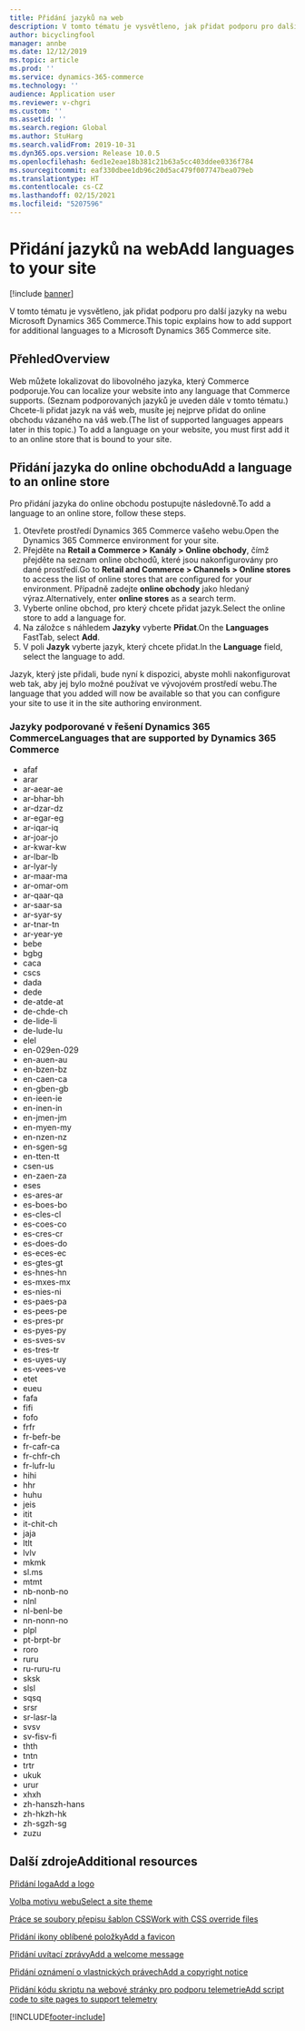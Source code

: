 ```yaml
---
title: Přidání jazyků na web
description: V tomto tématu je vysvětleno, jak přidat podporu pro další jazyky na webu Microsoft Dynamics 365 Commerce.
author: bicyclingfool
manager: annbe
ms.date: 12/12/2019
ms.topic: article
ms.prod: ''
ms.service: dynamics-365-commerce
ms.technology: ''
audience: Application user
ms.reviewer: v-chgri
ms.custom: ''
ms.assetid: ''
ms.search.region: Global
ms.author: StuHarg
ms.search.validFrom: 2019-10-31
ms.dyn365.ops.version: Release 10.0.5
ms.openlocfilehash: 6ed1e2eae18b381c21b63a5cc403ddee0336f784
ms.sourcegitcommit: eaf330dbee1db96c20d5ac479f007747bea079eb
ms.translationtype: HT
ms.contentlocale: cs-CZ
ms.lasthandoff: 02/15/2021
ms.locfileid: "5207596"
---
```

# <a name="add-languages-to-your-site"></a><span data-ttu-id="210cf-103">Přidání jazyků na web</span><span class="sxs-lookup"><span data-stu-id="210cf-103">Add languages to your site</span></span>


[!include [banner](includes/banner.md)]

<span data-ttu-id="210cf-104">V tomto tématu je vysvětleno, jak přidat podporu pro další jazyky na webu Microsoft Dynamics 365 Commerce.</span><span class="sxs-lookup"><span data-stu-id="210cf-104">This topic explains how to add support for additional languages to a Microsoft Dynamics 365 Commerce site.</span></span>

## <a name="overview"></a><span data-ttu-id="210cf-105">Přehled</span><span class="sxs-lookup"><span data-stu-id="210cf-105">Overview</span></span>

<span data-ttu-id="210cf-106">Web můžete lokalizovat do libovolného jazyka, který Commerce podporuje.</span><span class="sxs-lookup"><span data-stu-id="210cf-106">You can localize your website into any language that Commerce supports.</span></span> <span data-ttu-id="210cf-107">(Seznam podporovaných jazyků je uveden dále v tomto tématu.) Chcete-li přidat jazyk na váš web, musíte jej nejprve přidat do online obchodu vázaného na váš web.</span><span class="sxs-lookup"><span data-stu-id="210cf-107">(The list of supported languages appears later in this topic.) To add a language on your website, you must first add it to an online store that is bound to your site.</span></span>

## <a name="add-a-language-to-an-online-store"></a><span data-ttu-id="210cf-108">Přidání jazyka do online obchodu</span><span class="sxs-lookup"><span data-stu-id="210cf-108">Add a language to an online store</span></span>

<span data-ttu-id="210cf-109">Pro přidání jazyka do online obchodu postupujte následovně.</span><span class="sxs-lookup"><span data-stu-id="210cf-109">To add a language to an online store, follow these steps.</span></span>

1. <span data-ttu-id="210cf-110">Otevřete prostředí Dynamics 365 Commerce vašeho webu.</span><span class="sxs-lookup"><span data-stu-id="210cf-110">Open the Dynamics 365 Commerce environment for your site.</span></span>
1. <span data-ttu-id="210cf-111">Přejděte na **Retail a Commerce \> Kanály \> Online obchody**, čímž přejděte na seznam online obchodů, které jsou nakonfigurovány pro dané prostředí.</span><span class="sxs-lookup"><span data-stu-id="210cf-111">Go to **Retail and Commerce \> Channels \> Online stores** to access the list of online stores that are configured for your environment.</span></span> <span data-ttu-id="210cf-112">Případně zadejte **online obchody** jako hledaný výraz.</span><span class="sxs-lookup"><span data-stu-id="210cf-112">Alternatively, enter **online stores** as a search term.</span></span>
1. <span data-ttu-id="210cf-113">Vyberte online obchod, pro který chcete přidat jazyk.</span><span class="sxs-lookup"><span data-stu-id="210cf-113">Select the online store to add a language for.</span></span>
1. <span data-ttu-id="210cf-114">Na záložce s náhledem **Jazyky** vyberte **Přidat**.</span><span class="sxs-lookup"><span data-stu-id="210cf-114">On the **Languages** FastTab, select **Add**.</span></span>
1. <span data-ttu-id="210cf-115">V poli **Jazyk** vyberte jazyk, který chcete přidat.</span><span class="sxs-lookup"><span data-stu-id="210cf-115">In the **Language** field, select the language to add.</span></span>

<span data-ttu-id="210cf-116">Jazyk, který jste přidali, bude nyní k dispozici, abyste mohli nakonfigurovat web tak, aby jej bylo možné používat ve vývojovém prostředí webu.</span><span class="sxs-lookup"><span data-stu-id="210cf-116">The language that you added will now be available so that you can configure your site to use it in the site authoring environment.</span></span>

### <a name="languages-that-are-supported-by-dynamics-365-commerce"></a><span data-ttu-id="210cf-117">Jazyky podporované v řešení Dynamics 365 Commerce</span><span class="sxs-lookup"><span data-stu-id="210cf-117">Languages that are supported by Dynamics 365 Commerce</span></span>

- <span data-ttu-id="210cf-118">af</span><span class="sxs-lookup"><span data-stu-id="210cf-118">af</span></span>
- <span data-ttu-id="210cf-119">ar</span><span class="sxs-lookup"><span data-stu-id="210cf-119">ar</span></span>
- <span data-ttu-id="210cf-120">ar-ae</span><span class="sxs-lookup"><span data-stu-id="210cf-120">ar-ae</span></span>
- <span data-ttu-id="210cf-121">ar-bh</span><span class="sxs-lookup"><span data-stu-id="210cf-121">ar-bh</span></span>
- <span data-ttu-id="210cf-122">ar-dz</span><span class="sxs-lookup"><span data-stu-id="210cf-122">ar-dz</span></span>
- <span data-ttu-id="210cf-123">ar-eg</span><span class="sxs-lookup"><span data-stu-id="210cf-123">ar-eg</span></span>
- <span data-ttu-id="210cf-124">ar-iq</span><span class="sxs-lookup"><span data-stu-id="210cf-124">ar-iq</span></span>
- <span data-ttu-id="210cf-125">ar-jo</span><span class="sxs-lookup"><span data-stu-id="210cf-125">ar-jo</span></span>
- <span data-ttu-id="210cf-126">ar-kw</span><span class="sxs-lookup"><span data-stu-id="210cf-126">ar-kw</span></span>
- <span data-ttu-id="210cf-127">ar-lb</span><span class="sxs-lookup"><span data-stu-id="210cf-127">ar-lb</span></span>
- <span data-ttu-id="210cf-128">ar-ly</span><span class="sxs-lookup"><span data-stu-id="210cf-128">ar-ly</span></span>
- <span data-ttu-id="210cf-129">ar-ma</span><span class="sxs-lookup"><span data-stu-id="210cf-129">ar-ma</span></span>
- <span data-ttu-id="210cf-130">ar-om</span><span class="sxs-lookup"><span data-stu-id="210cf-130">ar-om</span></span>
- <span data-ttu-id="210cf-131">ar-qa</span><span class="sxs-lookup"><span data-stu-id="210cf-131">ar-qa</span></span>
- <span data-ttu-id="210cf-132">ar-sa</span><span class="sxs-lookup"><span data-stu-id="210cf-132">ar-sa</span></span>
- <span data-ttu-id="210cf-133">ar-sy</span><span class="sxs-lookup"><span data-stu-id="210cf-133">ar-sy</span></span>
- <span data-ttu-id="210cf-134">ar-tn</span><span class="sxs-lookup"><span data-stu-id="210cf-134">ar-tn</span></span>
- <span data-ttu-id="210cf-135">ar-ye</span><span class="sxs-lookup"><span data-stu-id="210cf-135">ar-ye</span></span>
- <span data-ttu-id="210cf-136">be</span><span class="sxs-lookup"><span data-stu-id="210cf-136">be</span></span>
- <span data-ttu-id="210cf-137">bg</span><span class="sxs-lookup"><span data-stu-id="210cf-137">bg</span></span>
- <span data-ttu-id="210cf-138">ca</span><span class="sxs-lookup"><span data-stu-id="210cf-138">ca</span></span>
- <span data-ttu-id="210cf-139">cs</span><span class="sxs-lookup"><span data-stu-id="210cf-139">cs</span></span>
- <span data-ttu-id="210cf-140">da</span><span class="sxs-lookup"><span data-stu-id="210cf-140">da</span></span>
- <span data-ttu-id="210cf-141">de</span><span class="sxs-lookup"><span data-stu-id="210cf-141">de</span></span>
- <span data-ttu-id="210cf-142">de-at</span><span class="sxs-lookup"><span data-stu-id="210cf-142">de-at</span></span>
- <span data-ttu-id="210cf-143">de-ch</span><span class="sxs-lookup"><span data-stu-id="210cf-143">de-ch</span></span>
- <span data-ttu-id="210cf-144">de-li</span><span class="sxs-lookup"><span data-stu-id="210cf-144">de-li</span></span>
- <span data-ttu-id="210cf-145">de-lu</span><span class="sxs-lookup"><span data-stu-id="210cf-145">de-lu</span></span>
- <span data-ttu-id="210cf-146">el</span><span class="sxs-lookup"><span data-stu-id="210cf-146">el</span></span>
- <span data-ttu-id="210cf-147">en-029</span><span class="sxs-lookup"><span data-stu-id="210cf-147">en-029</span></span>
- <span data-ttu-id="210cf-148">en-au</span><span class="sxs-lookup"><span data-stu-id="210cf-148">en-au</span></span>
- <span data-ttu-id="210cf-149">en-bz</span><span class="sxs-lookup"><span data-stu-id="210cf-149">en-bz</span></span>
- <span data-ttu-id="210cf-150">en-ca</span><span class="sxs-lookup"><span data-stu-id="210cf-150">en-ca</span></span>
- <span data-ttu-id="210cf-151">en-gb</span><span class="sxs-lookup"><span data-stu-id="210cf-151">en-gb</span></span>
- <span data-ttu-id="210cf-152">en-ie</span><span class="sxs-lookup"><span data-stu-id="210cf-152">en-ie</span></span>
- <span data-ttu-id="210cf-153">en-in</span><span class="sxs-lookup"><span data-stu-id="210cf-153">en-in</span></span>
- <span data-ttu-id="210cf-154">en-jm</span><span class="sxs-lookup"><span data-stu-id="210cf-154">en-jm</span></span>
- <span data-ttu-id="210cf-155">en-my</span><span class="sxs-lookup"><span data-stu-id="210cf-155">en-my</span></span>
- <span data-ttu-id="210cf-156">en-nz</span><span class="sxs-lookup"><span data-stu-id="210cf-156">en-nz</span></span>
- <span data-ttu-id="210cf-157">en-sg</span><span class="sxs-lookup"><span data-stu-id="210cf-157">en-sg</span></span>
- <span data-ttu-id="210cf-158">en-tt</span><span class="sxs-lookup"><span data-stu-id="210cf-158">en-tt</span></span>
- <span data-ttu-id="210cf-159">cs</span><span class="sxs-lookup"><span data-stu-id="210cf-159">en-us</span></span>
- <span data-ttu-id="210cf-160">en-za</span><span class="sxs-lookup"><span data-stu-id="210cf-160">en-za</span></span>
- <span data-ttu-id="210cf-161">es</span><span class="sxs-lookup"><span data-stu-id="210cf-161">es</span></span>
- <span data-ttu-id="210cf-162">es-ar</span><span class="sxs-lookup"><span data-stu-id="210cf-162">es-ar</span></span>
- <span data-ttu-id="210cf-163">es-bo</span><span class="sxs-lookup"><span data-stu-id="210cf-163">es-bo</span></span>
- <span data-ttu-id="210cf-164">es-cl</span><span class="sxs-lookup"><span data-stu-id="210cf-164">es-cl</span></span>
- <span data-ttu-id="210cf-165">es-co</span><span class="sxs-lookup"><span data-stu-id="210cf-165">es-co</span></span>
- <span data-ttu-id="210cf-166">es-cr</span><span class="sxs-lookup"><span data-stu-id="210cf-166">es-cr</span></span>
- <span data-ttu-id="210cf-167">es-do</span><span class="sxs-lookup"><span data-stu-id="210cf-167">es-do</span></span>
- <span data-ttu-id="210cf-168">es-ec</span><span class="sxs-lookup"><span data-stu-id="210cf-168">es-ec</span></span>
- <span data-ttu-id="210cf-169">es-gt</span><span class="sxs-lookup"><span data-stu-id="210cf-169">es-gt</span></span>
- <span data-ttu-id="210cf-170">es-hn</span><span class="sxs-lookup"><span data-stu-id="210cf-170">es-hn</span></span>
- <span data-ttu-id="210cf-171">es-mx</span><span class="sxs-lookup"><span data-stu-id="210cf-171">es-mx</span></span>
- <span data-ttu-id="210cf-172">es-ni</span><span class="sxs-lookup"><span data-stu-id="210cf-172">es-ni</span></span>
- <span data-ttu-id="210cf-173">es-pa</span><span class="sxs-lookup"><span data-stu-id="210cf-173">es-pa</span></span>
- <span data-ttu-id="210cf-174">es-pe</span><span class="sxs-lookup"><span data-stu-id="210cf-174">es-pe</span></span>
- <span data-ttu-id="210cf-175">es-pr</span><span class="sxs-lookup"><span data-stu-id="210cf-175">es-pr</span></span>
- <span data-ttu-id="210cf-176">es-py</span><span class="sxs-lookup"><span data-stu-id="210cf-176">es-py</span></span>
- <span data-ttu-id="210cf-177">es-sv</span><span class="sxs-lookup"><span data-stu-id="210cf-177">es-sv</span></span>
- <span data-ttu-id="210cf-178">es-tr</span><span class="sxs-lookup"><span data-stu-id="210cf-178">es-tr</span></span>
- <span data-ttu-id="210cf-179">es-uy</span><span class="sxs-lookup"><span data-stu-id="210cf-179">es-uy</span></span>
- <span data-ttu-id="210cf-180">es-ve</span><span class="sxs-lookup"><span data-stu-id="210cf-180">es-ve</span></span>
- <span data-ttu-id="210cf-181">et</span><span class="sxs-lookup"><span data-stu-id="210cf-181">et</span></span>
- <span data-ttu-id="210cf-182">eu</span><span class="sxs-lookup"><span data-stu-id="210cf-182">eu</span></span>
- <span data-ttu-id="210cf-183">fa</span><span class="sxs-lookup"><span data-stu-id="210cf-183">fa</span></span>
- <span data-ttu-id="210cf-184">fi</span><span class="sxs-lookup"><span data-stu-id="210cf-184">fi</span></span>
- <span data-ttu-id="210cf-185">fo</span><span class="sxs-lookup"><span data-stu-id="210cf-185">fo</span></span>
- <span data-ttu-id="210cf-186">fr</span><span class="sxs-lookup"><span data-stu-id="210cf-186">fr</span></span>
- <span data-ttu-id="210cf-187">fr-be</span><span class="sxs-lookup"><span data-stu-id="210cf-187">fr-be</span></span>
- <span data-ttu-id="210cf-188">fr-ca</span><span class="sxs-lookup"><span data-stu-id="210cf-188">fr-ca</span></span>
- <span data-ttu-id="210cf-189">fr-ch</span><span class="sxs-lookup"><span data-stu-id="210cf-189">fr-ch</span></span>
- <span data-ttu-id="210cf-190">fr-lu</span><span class="sxs-lookup"><span data-stu-id="210cf-190">fr-lu</span></span>
- <span data-ttu-id="210cf-191">hi</span><span class="sxs-lookup"><span data-stu-id="210cf-191">hi</span></span>
- <span data-ttu-id="210cf-192">h</span><span class="sxs-lookup"><span data-stu-id="210cf-192">hr</span></span>
- <span data-ttu-id="210cf-193">hu</span><span class="sxs-lookup"><span data-stu-id="210cf-193">hu</span></span>
- <span data-ttu-id="210cf-194">je</span><span class="sxs-lookup"><span data-stu-id="210cf-194">is</span></span>
- <span data-ttu-id="210cf-195">it</span><span class="sxs-lookup"><span data-stu-id="210cf-195">it</span></span>
- <span data-ttu-id="210cf-196">it-ch</span><span class="sxs-lookup"><span data-stu-id="210cf-196">it-ch</span></span>
- <span data-ttu-id="210cf-197">ja</span><span class="sxs-lookup"><span data-stu-id="210cf-197">ja</span></span>
- <span data-ttu-id="210cf-198">lt</span><span class="sxs-lookup"><span data-stu-id="210cf-198">lt</span></span>
- <span data-ttu-id="210cf-199">lv</span><span class="sxs-lookup"><span data-stu-id="210cf-199">lv</span></span>
- <span data-ttu-id="210cf-200">mk</span><span class="sxs-lookup"><span data-stu-id="210cf-200">mk</span></span>
- <span data-ttu-id="210cf-201">sl.</span><span class="sxs-lookup"><span data-stu-id="210cf-201">ms</span></span>
- <span data-ttu-id="210cf-202">mt</span><span class="sxs-lookup"><span data-stu-id="210cf-202">mt</span></span>
- <span data-ttu-id="210cf-203">nb-no</span><span class="sxs-lookup"><span data-stu-id="210cf-203">nb-no</span></span>
- <span data-ttu-id="210cf-204">nl</span><span class="sxs-lookup"><span data-stu-id="210cf-204">nl</span></span>
- <span data-ttu-id="210cf-205">nl-be</span><span class="sxs-lookup"><span data-stu-id="210cf-205">nl-be</span></span>
- <span data-ttu-id="210cf-206">nn-no</span><span class="sxs-lookup"><span data-stu-id="210cf-206">nn-no</span></span>
- <span data-ttu-id="210cf-207">pl</span><span class="sxs-lookup"><span data-stu-id="210cf-207">pl</span></span>
- <span data-ttu-id="210cf-208">pt-br</span><span class="sxs-lookup"><span data-stu-id="210cf-208">pt-br</span></span>
- <span data-ttu-id="210cf-209">ro</span><span class="sxs-lookup"><span data-stu-id="210cf-209">ro</span></span>
- <span data-ttu-id="210cf-210">ru</span><span class="sxs-lookup"><span data-stu-id="210cf-210">ru</span></span>
- <span data-ttu-id="210cf-211">ru-ru</span><span class="sxs-lookup"><span data-stu-id="210cf-211">ru-ru</span></span>
- <span data-ttu-id="210cf-212">sk</span><span class="sxs-lookup"><span data-stu-id="210cf-212">sk</span></span>
- <span data-ttu-id="210cf-213">sl</span><span class="sxs-lookup"><span data-stu-id="210cf-213">sl</span></span>
- <span data-ttu-id="210cf-214">sq</span><span class="sxs-lookup"><span data-stu-id="210cf-214">sq</span></span>
- <span data-ttu-id="210cf-215">sr</span><span class="sxs-lookup"><span data-stu-id="210cf-215">sr</span></span>
- <span data-ttu-id="210cf-216">sr-la</span><span class="sxs-lookup"><span data-stu-id="210cf-216">sr-la</span></span>
- <span data-ttu-id="210cf-217">sv</span><span class="sxs-lookup"><span data-stu-id="210cf-217">sv</span></span>
- <span data-ttu-id="210cf-218">sv-fi</span><span class="sxs-lookup"><span data-stu-id="210cf-218">sv-fi</span></span>
- <span data-ttu-id="210cf-219">th</span><span class="sxs-lookup"><span data-stu-id="210cf-219">th</span></span>
- <span data-ttu-id="210cf-220">tn</span><span class="sxs-lookup"><span data-stu-id="210cf-220">tn</span></span>
- <span data-ttu-id="210cf-221">tr</span><span class="sxs-lookup"><span data-stu-id="210cf-221">tr</span></span>
- <span data-ttu-id="210cf-222">uk</span><span class="sxs-lookup"><span data-stu-id="210cf-222">uk</span></span>
- <span data-ttu-id="210cf-223">ur</span><span class="sxs-lookup"><span data-stu-id="210cf-223">ur</span></span>
- <span data-ttu-id="210cf-224">xh</span><span class="sxs-lookup"><span data-stu-id="210cf-224">xh</span></span>
- <span data-ttu-id="210cf-225">zh-hans</span><span class="sxs-lookup"><span data-stu-id="210cf-225">zh-hans</span></span>
- <span data-ttu-id="210cf-226">zh-hk</span><span class="sxs-lookup"><span data-stu-id="210cf-226">zh-hk</span></span>
- <span data-ttu-id="210cf-227">zh-sg</span><span class="sxs-lookup"><span data-stu-id="210cf-227">zh-sg</span></span>
- <span data-ttu-id="210cf-228">zu</span><span class="sxs-lookup"><span data-stu-id="210cf-228">zu</span></span>

## <a name="additional-resources"></a><span data-ttu-id="210cf-229">Další zdroje</span><span class="sxs-lookup"><span data-stu-id="210cf-229">Additional resources</span></span>

[<span data-ttu-id="210cf-230">Přidání loga</span><span class="sxs-lookup"><span data-stu-id="210cf-230">Add a logo</span></span>](add-logo.md)

[<span data-ttu-id="210cf-231">Volba motivu webu</span><span class="sxs-lookup"><span data-stu-id="210cf-231">Select a site theme</span></span>](select-site-theme.md)

[<span data-ttu-id="210cf-232">Práce se soubory přepisu šablon CSS</span><span class="sxs-lookup"><span data-stu-id="210cf-232">Work with CSS override files</span></span>](css-override-files.md)

[<span data-ttu-id="210cf-233">Přidání ikony oblíbené položky</span><span class="sxs-lookup"><span data-stu-id="210cf-233">Add a favicon</span></span>](add-favicon.md)

[<span data-ttu-id="210cf-234">Přidání uvítací zprávy</span><span class="sxs-lookup"><span data-stu-id="210cf-234">Add a welcome message</span></span>](add-welcome-message.md)

[<span data-ttu-id="210cf-235">Přidání oznámení o vlastnických právech</span><span class="sxs-lookup"><span data-stu-id="210cf-235">Add a copyright notice</span></span>](add-copyright-notice.md)

[<span data-ttu-id="210cf-236">Přidání kódu skriptu na webové stránky pro podporu telemetrie</span><span class="sxs-lookup"><span data-stu-id="210cf-236">Add script code to site pages to support telemetry</span></span>](add-telemetry.md)


[!INCLUDE[footer-include](../includes/footer-banner.md)]